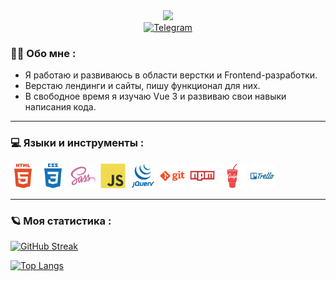 <div id="header" align="center">
  <img src="https://media.giphy.com/media/v1.Y2lkPTc5MGI3NjExZTQyZjYwNjhkNmFjODNiMTYzNjAzM2MyNDQyMWJmNDU3MmRiYTMyYiZlcD12MV9pbnRlcm5hbF9naWZzX2dpZklkJmN0PWc/d9mkbc1QkvBnHthaQp/giphy.gif" width="100"/>
</div>

<div id="badges" align="center">
  <a href="https://t.me/Eugi_Ss">
  <img src="https://img.shields.io/badge/Telegram-26A5E4.svg?style=for-the-badge&logo=Telegram&logoColor=white" alt="Telegram"/>
  </a>
</div>

<!-- cчетчик просмотров профиля -->
<!-- <img src="https://komarev.com/ghpvc/?username=EvgiSs&style=flat-square&color=blue" alt=""/> -->

### :mage_man: Обо мне :
- Я работаю и развиваюсь в области верстки и Frontend-paзработки. <br>
- Верстаю лендинги и сайты, пишу функционал для них.
- В свободное время я изучаю Vue 3 и развиваю свои навыки написания кода.

---

### :computer: Языки и инструменты :
<div>
  <img src="https://github.com/devicons/devicon/blob/master/icons/html5/html5-plain-wordmark.svg" title="html5" alt="html5" width="40" height="40"/>&nbsp;
  <img src="https://github.com/devicons/devicon/blob/master/icons/css3/css3-plain-wordmark.svg" title="css3" alt="css3" width="40" height="40"/>&nbsp;
  <img src="https://github.com/devicons/devicon/blob/master/icons/sass/sass-original.svg" title="sass" alt="sass" width="40" height="40"/>&nbsp;
  <img src="https://github.com/devicons/devicon/blob/master/icons/javascript/javascript-original.svg" title="js" alt="js" width="40" height="40"/>&nbsp;
  <img src="https://github.com/devicons/devicon/blob/master/icons/jquery/jquery-plain-wordmark.svg" title="jquery" alt="jquery" width="40" height="40"/>&nbsp;
  <img src="https://github.com/devicons/devicon/blob/master/icons/git/git-plain-wordmark.svg" title="git" alt="git" width="40" height="40"/>&nbsp;
  <img src="https://github.com/devicons/devicon/blob/master/icons/npm/npm-original-wordmark.svg" title="npm" alt="npm" width="40" height="40"/>&nbsp;
  <img src="https://github.com/devicons/devicon/blob/master/icons/gulp/gulp-plain.svg" title="gulp" alt="gulp" width="40" height="40"/>&nbsp;
  <img src="https://github.com/devicons/devicon/blob/master/icons/trello/trello-plain-wordmark.svg" title="trello" alt="trello" width="40" height="40"/>&nbsp;
</div>

---

### :ringed_planet: Моя статистика :
[![GitHub Streak](http://github-readme-streak-stats.herokuapp.com?user=EvgiSs&theme=omni&hide_border=true&locale=ru&date_format=j%2Fn%5B%2FY%5D)](https://git.io/streak-stats)

[![Top Langs](https://github-readme-stats.vercel.app/api/top-langs/?username=EvgiSs&layout=compact&theme=omni&hide_border=true)](https://github.com/anuraghazra/github-readme-stats)
